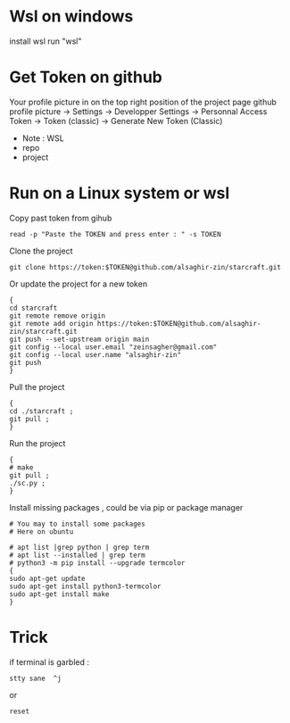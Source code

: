 # Wsl on windows
install wsl
run "wsl"


# Get Token on github
Your profile picture in on the top right position of the project page
github profile picture -> Settings -> Developper Settings -> Personnal Access Token -> Token (classic) -> Generate New Token (Classic)
- Note : WSL
- repo
- project 

# Run on a Linux system or wsl
Copy past token from gihub
```
read -p "Paste the TOKEN and press enter : " -s TOKEN
```

Clone the project
```
git clone https://token:$TOKEN@github.com/alsaghir-zin/starcraft.git
```

Or update the project for a new token
```
{
cd starcraft
git remote remove origin
git remote add origin https://token:$TOKEN@github.com/alsaghir-zin/starcraft.git
git push --set-upstream origin main
git config --local user.email "zeinsagher@gmail.com"
git config --local user.name "alsaghir-zin"
git push
}
```




Pull the project
```
{
cd ./starcraft ;
git pull ;
}
```
Run the project
```
{
# make
git pull ;
./sc.py ;
}
``` 
Install missing packages , could be via pip or package manager 
```
# You may to install some packages
# Here on ubuntu

# apt list |grep python | grep term
# apt list --installed | grep term
# python3 -m pip install --upgrade termcolor
{
sudo apt-get update
sudo apt-get install python3-termcolor
sudo apt-get install make
}
```

# Trick 
if terminal is garbled :
```
stty sane  ^j
```

or 

```
reset
```
